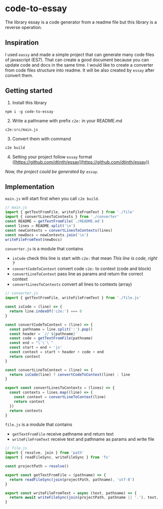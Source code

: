 # code-to-essay
The library essay is a code generator from a readme file but this library is a reverse operation.

## Inspiration
I used `eassy` and made a simple project that can generate many code files of javascript (ES7). That can create a good document because you can update code and docs in the same time. I would like to create a converter from code files structure into readme. It will be also created by `essay` after convert them.

## Getting started
  1. Install this library

  ```
  npm i -g code-to-essay
  ```

  2. Write a pathname with prefix `c2e:` in your README.md

  ```
  c2e:src/main.js
  ```

  3. Convert them with command
  ```
  c2e build
  ```

  4. Setting your project follow `essay` format ([https://github.com/dtinth/essay](https://github.com/dtinth/essay))


*Now, the project could be generated by `essay`.*


## Implementation

`main.js` will start first when you call `c2e build`.

```js
// main.js
import { getTextFromFile, writeFileFromText } from './file'
import { convertLinesToContexts } from './converter'
const README = getTextFromFile(`./README.md`)
const lines = README.split('\n')
const newContexts = convertLinesToContexts(lines)
const newDocs = newContexts.join('\n')
writeFileFromText(newDocs)
```

`converter.js` is a module that contains
- `isCode` check this line is start with `c2e:` that mean *This line is code, right ?*
- `convertCodeToContext` convert code `c2e:` to context (code and block)
- `convertLineToContext` pass line as params and return the correct context
- `convertLinesToContexts` convert all lines to contexts (array)

```js
// converter.js
import { getTextFromFile, writeFileFromText } from './file.js'

const isCode = (line) => {
  return line.indexOf('c2e:') === 0
}

const convertCodeToContext = (line) => {
  const pathname = line.split(':').pop()
  const header = `// ${pathname}`
  const code = getTextFromFile(pathname)
  const end = "\`\`\`"
  const start = end + 'js'
  const context = start + header + code + end
  return context
}

const convertLineToContext = (line) => {
  return isCode(line) ? convertCodeToContext(line) : line
}

export const convertLinesToContexts = (lines) => {
  const contexts = lines.map((line) => {
    const context = convertLineToContext(line)
    return context
  })
  return contexts
}
```

`file.js` is a module that contains
- `getTextFromFile` receive pathname and return text
- `writeFileFromText` receive text and pathname as params and write file

```js
// file.js
import { resolve, join } from 'path'
import { readFileSync, writeFileSync } from 'fs'

const projectPath = resolve()

export const getTextFromFile = (pathname) => {
  return readFileSync(join(projectPath, pathname), 'utf-8')
}

export const writeFileFromText = async (text, pathname) => {
  return await writeFileSync(join(projectPath, pathname || '.'), text, 'utf-8')
}
```
